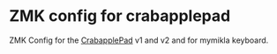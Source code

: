 # ZMK config for crabapplepad

ZMK Config for the [CrabapplePad](https://github.com/kumekay/crabapplepad) v1 and v2 and for mymikla keyboard.
